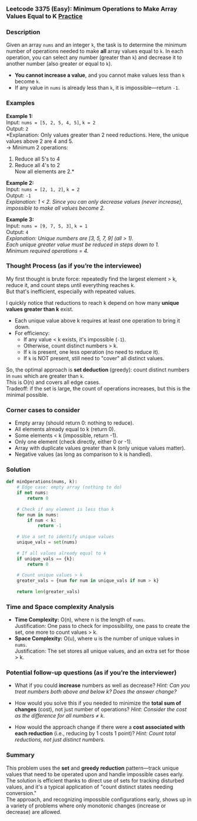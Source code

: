 ### Leetcode 3375 (Easy): Minimum Operations to Make Array Values Equal to K [Practice](https://leetcode.com/problems/minimum-operations-to-make-array-values-equal-to-k)

### Description  
Given an array `nums` and an integer `k`, the task is to determine the minimum number of operations needed to make **all** array values equal to `k`. In each operation, you can select any number (greater than `k`) and decrease it to another number (also greater or equal to `k`).  
- **You cannot increase a value**, and you cannot make values less than `k` become `k`.
- If any value in `nums` is already less than `k`, it is impossible—return `-1`.

### Examples  

**Example 1:**  
Input: `nums = [5, 2, 5, 4, 5]`, `k = 2`  
Output: `2`  
*Explanation: Only values greater than 2 need reductions. Here, the unique values above 2 are 4 and 5.  
→ Minimum 2 operations:  
1. Reduce all 5's to 4  
2. Reduce all 4's to 2  
Now all elements are 2.*

**Example 2:**  
Input: `nums = [2, 1, 2]`, `k = 2`  
Output: `-1`  
*Explanation: 1 < 2. Since you can only decrease values (never increase), impossible to make all values become 2.*

**Example 3:**  
Input: `nums = [9, 7, 5, 3]`, `k = 1`  
Output: `4`  
*Explanation: Unique numbers are [3, 5, 7, 9] (all > 1).  
Each unique greater value must be reduced in steps down to 1.  
Minimum required operations = 4.*

### Thought Process (as if you’re the interviewee)  
My first thought is brute force: repeatedly find the largest element > k, reduce it, and count steps until everything reaches k.  
But that's inefficient, especially with repeated values.

I quickly notice that reductions to reach k depend on how many **unique values greater than k** exist.  
- Each unique value above k requires at least one operation to bring it down.
- For efficiency:  
    - If any value < k exists, it's impossible (`-1`).
    - Otherwise, count distinct numbers > k.
    - If `k` is present, one less operation (no need to reduce it).
    - If `k` is NOT present, still need to "cover" all distinct values.

So, the optimal approach is **set deduction** (greedy): count distinct numbers in `nums` which are greater than `k`.  
This is O(n) and covers all edge cases.  
Tradeoff: if the set is large, the count of operations increases, but this is the minimal possible.

### Corner cases to consider  
- Empty array (should return 0: nothing to reduce).
- All elements already equal to k (return 0).
- Some elements < k (impossible, return -1).
- Only one element (check directly, either 0 or -1).
- Array with duplicate values greater than k (only unique values matter).
- Negative values (as long as comparison to k is handled).

### Solution

```python
def minOperations(nums, k):
    # Edge case: empty array (nothing to do)
    if not nums:
        return 0
    
    # Check if any element is less than k
    for num in nums:
        if num < k:
            return -1
    
    # Use a set to identify unique values
    unique_vals = set(nums)
    
    # If all values already equal to k
    if unique_vals == {k}:
        return 0
    
    # Count unique values > k
    greater_vals = {num for num in unique_vals if num > k}
    
    return len(greater_vals)
```

### Time and Space complexity Analysis  

- **Time Complexity:** O(n), where n is the length of `nums`.  
  Justification: One pass to check for impossibility, one pass to create the set, one more to count values > k.
- **Space Complexity:** O(u), where u is the number of unique values in `nums`.  
  Justification: The set stores all unique values, and an extra set for those > k.

### Potential follow-up questions (as if you’re the interviewer)  

- What if you could **increase** numbers as well as decrease?
  *Hint: Can you treat numbers both above and below k? Does the answer change?*

- How would you solve this if you needed to minimize the **total sum of changes** (cost), not just number of operations?
  *Hint: Consider the cost as the difference for all numbers ≠ k.*

- How would the approach change if there were a **cost associated with each reduction** (i.e., reducing by 1 costs 1 point)?
  *Hint: Count total reductions, not just distinct numbers.*

### Summary
This problem uses the **set** and **greedy reduction** pattern—track unique values that need to be operated upon and handle impossible cases early.  
The solution is efficient thanks to direct use of sets for tracking disturbed values, and it's a typical application of "count distinct states needing conversion."  
The approach, and recognizing impossible configurations early, shows up in a variety of problems where only monotonic changes (increase or decrease) are allowed.